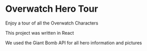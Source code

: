 # Overwatch Hero Tour
  Enjoy a tour of all the Overwatch Characters
  
  This project was written in React
  
  We used the Giant Bomb API for all hero information and pictures
